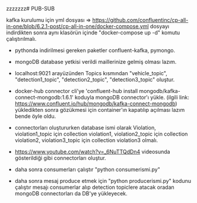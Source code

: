 zzzzzzz# PUB-SUB

kafka kurulumu için yml dosyası => https://github.com/confluentinc/cp-all-in-one/blob/6.2.1-post/cp-all-in-one/docker-compose.yml
dosyayı indirdikten sonra aynı klasörün içinde "docker-compose up -d" komutu çalıştırılmalı.

- pythonda indirilmesi gereken paketler confluent-kafka, pymongo.
- mongoDB database yetkisi verildi maillerinize gelmiş olması lazım.

- localhost:9021 arayüzünden Topics kısmından "vehicle_topic", "detection1_topic", "detection2_topic", "detection3_topic" oluştur.
- docker-hub connector cli'ye 'confluent-hub install mongodb/kafka-connect-mongodb:1.6.1' koduyla mongoDB connector'ı yükle. (ilgili link: https://www.confluent.io/hub/mongodb/kafka-connect-mongodb) yükledikten sonra gözükmesi için container'ın kapatılıp açılması lazım bende öyle oldu.
- connectorları oluştururken database ismi olarak Violation, violation1_topic için collection violation1,  violation2_topic için collection violation2,  violation3_topic için collection violation3 olmalı.
- https://www.youtube.com/watch?v=_6NuTTQdDn4 videosunda gösterildiği gibi connectorları oluştur.
- daha sonra consumerları çalıştır "python consumerismi.py"
- daha sonra mesaj produce etmek için "python producerismi.py" kodunu çalıştır mesajı consumerlar alıp detection topiclere atacak oradan mongoDB connectorları da DB'ye
yükleyecek.
